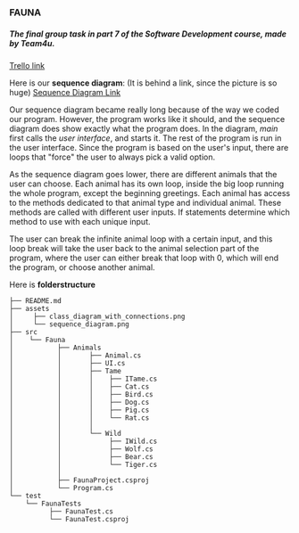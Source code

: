### FAUNA

##### The final group task in part 7 of the Software Development course, made by Team4u.

[Trello link](https://trello.com/b/AGGB9EzQ/team4you)

Here is our **sequence diagram**:
(It is behind a link, since the picture is so huge)
[Sequence Diagram Link](https://raw.githubusercontent.com/TuukkaUllakko/NEWT4U/master/assets/Sequence%20Diagram%20FaunaProject.png)

Our sequence diagram became really long because of the way we coded our program. However, the program works like it should, and the sequence diagram does show exactly what the program does. In the diagram, *main* first calls the *user interface*, and starts it. The rest of the program is run in the user interface. Since the program is based on the user's input, there are loops that "force" the user to always pick a valid option.

As the sequence diagram goes lower, there are different animals that the user can choose. Each animal has its own loop, inside the big loop running the whole program, except the beginning greetings. Each animal has access to the methods dedicated to that animal type and individual animal. These methods are called with different user inputs. If statements determine which method to use with each unique input.

The user can break the infinite animal loop with a certain input, and this loop break will take the user back to the animal selection part of the program, where the user can either break that loop with 0, which will end the program, or choose another animal.


 Here is **folderstructure**
```
├── README.md
├── assets
│     ├── class_diagram_with_connections.png
│     └── sequence_diagram.png
├── src
│    └── Fauna
│	        ├── Animals
│           │       ├── Animal.cs
│           │       ├── UI.cs
│           │       ├── Tame
│           │       │    ├── ITame.cs
│           │       │    ├── Cat.cs
│           │       │    ├── Bird.cs
│           │       │    ├── Dog.cs
│           │       │    ├── Pig.cs
│           │       │    └── Rat.cs
│           │       │
│           │       └── Wild
│           │            ├── IWild.cs
│           │		     ├── Wolf.cs
│           │		     ├── Bear.cs
│           │		     └── Tiger.cs
│           │
│           ├── FaunaProject.csproj
│           └── Program.cs
└── test
    └── FaunaTests
          ├── FaunaTest.cs
          └── FaunaTest.csproj
```